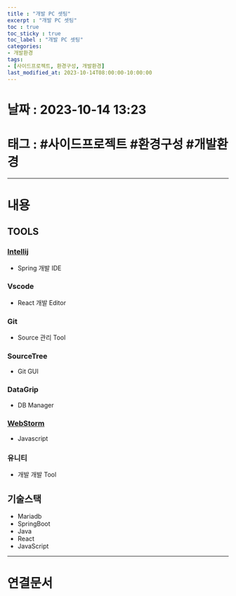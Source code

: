 ```yaml
---
title : "개발 PC 셋팅"
excerpt : "개발 PC 셋팅"
toc : true
toc_sticky : true
toc_label : "개발 PC 셋팅"
categories:
- 개발환경
tags:
- [사이드프로젝트, 환경구성, 개발환경]
last_modified_at: 2023-10-14T08:00:00-10:00:00
---
```


# 날짜 : 2023-10-14 13:23

# 태그 : #사이드프로젝트 #환경구성 #개발환경 
---

# 내용

## TOOLS

### [Intellij](../../IDE/IDE-Intellij)
- Spring 개발 IDE

### Vscode
- React 개발 Editor

### Git
- Source 관리 Tool

### SourceTree
- Git GUI

### DataGrip
- DB Manager

### [WebStorm](../../IDE/IDE-WebStorm) 
- Javascript

### 유니티
- 개발 개발 Tool

## 기술스택
- Mariadb
- SpringBoot
- Java
- React
- JavaScript

---

# 연결문서

